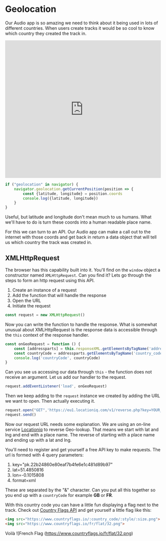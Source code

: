 # Geolocation

Our Audio app is so amazing we need to think about it being used in lots of different countries. When users create tracks it would be so cool to know which country they created the track in.

<iframe src="https://docs.google.com/presentation/d/e/2PACX-1vTjDs3Rv-Kup2MNhAGWb564oSe1P4n8jRFtC6j3hpaBHMCHShNsTz67pLgBzjkKHihd8ngnKGCsKj6M/embed?start=false&loop=false&delayms=3000" frameborder="0" width="100%" height="444" allowfullscreen="true" mozallowfullscreen="true" webkitallowfullscreen="true"></iframe>

```javascript
if ("geolocation" in navigator) {
    navigator.geolocation.getCurrentPosition(position => {
        const {latitude, longitude} = position.coords
        console.log({latitude, longitude})
    }
}
```

Useful, but latitude and longitude don't mean much to us humans. What we'll have to do is turn these coords into a human readable place name.

For this we can turn to an API. Our Audio app can make a call out to the internet with those coords and get back in return a data object that will tell us which country the track was created in.

## XMLHttpRequest

The browser has this capability built into it. You'll find on the `window` object a constructor named `XMLHttpRequest`. Can you find it? Lets go through the steps to form an http request using this API.

1. Create an instance of a request
1. Add the function that will handle the response
1. Open the URL
1. Initiate the request

```javascript
const request = new XMLHttpRequest()
```

Now you can write the function to handle the response. What is somewhat unusual about XMLHttpRequest is the response data is accessible through the `this` context of the response handler.

```javascript
const onGeoRequest = function () {
    const [addressparts] = this.responseXML.getElementsByTagName('addressparts')
    const countryCode = addressparts.getElementsByTagName('country_code')[0].innerHTML
    console.log('countryCode', countryCode)
}
```

Can you see us accessing our data through `this` - the function does not receive an argument. Let us add our handler to the request.

```javascript
request.addEventListener('load', onGeoRequest)
```

Then we keep adding to the `request` instance we created by adding the URL we want to open. Then actually executing it.

```javascript
request.open("GET",'https://eu1.locationiq.com/v1/reverse.php?key=YOUR_API_KEY&lat=YOUR_LATITUDE&lon=YOUR_LONGITUDE&format=xml')
request.send()
```

Now our request URL needs some explanation. We are using an on-line service [Locationiq](https://eu1.locationiq.com/) to reverse Geo-lookup. That means we start with lat and lng and end with a place name. The reverse of starting with a place name and ending up with a lat and lng.

You'll need to register and get yourself a free API key to make requests. The url is formed with 4 query parameters:

1. key="pk.22b24860e80eaf7b4fe6e1c481d89b97"
1. lat=51.4850816
1. lon=-0.1015808
1. format=xml

These are separated by the "&" character. Can you put all this together so you end up with a `countryCode` for example **GB** or **FR**.

With this country code you can have a little fun displaying a flag next to the track. Check out [Country Flags API](https://www.countryflags.io/) and get yourself a little flag like this:

```html
<img src="https://www.countryflags.io/:country_code/:style/:size.png">
<img src="https://www.countryflags.io/fr/flat/32.png">
```
Voilà ![French Flag (https://www.countryflags.io/fr/flat/32.png)